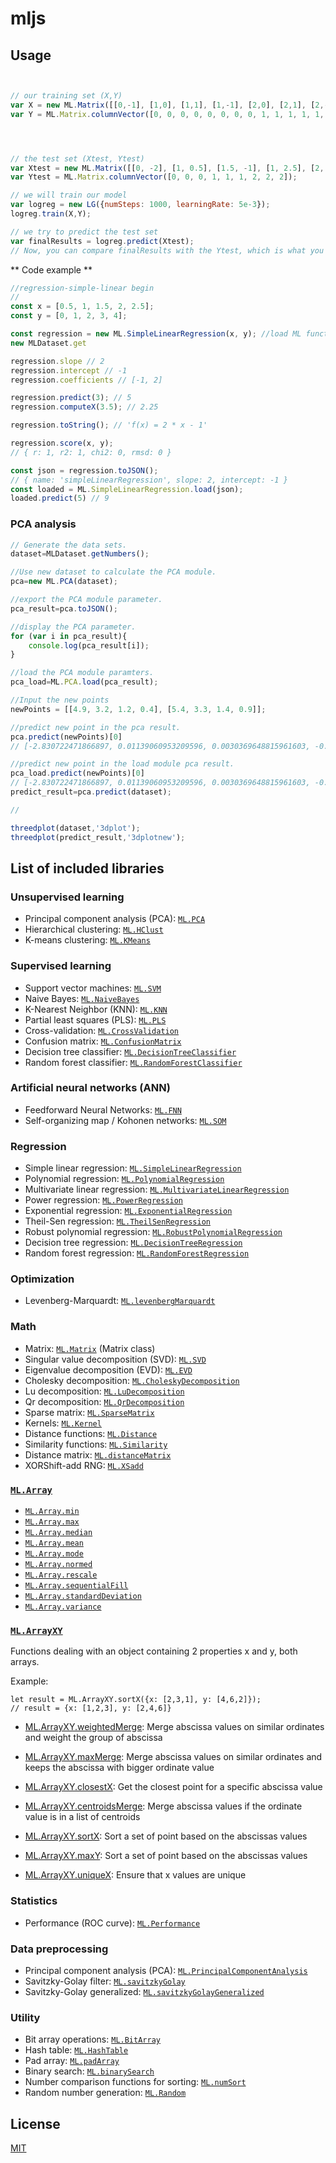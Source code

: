 # mljs

## Usage

```js


// our training set (X,Y)
var X = new ML.Matrix([[0,-1], [1,0], [1,1], [1,-1], [2,0], [2,1], [2,-1], [3,2], [0,4], [1,3], [1,4], [1,5], [2,3], [2,4], [2,5], [3,4], [1, 10], [1, 12], [2, 10], [2,11], [2, 14], [3, 11]]);
var Y = ML.Matrix.columnVector([0, 0, 0, 0, 0, 0, 0, 0, 1, 1, 1, 1, 1, 1, 1, 1, 2, 2, 2, 2, 2, 2]);




// the test set (Xtest, Ytest)
var Xtest = new ML.Matrix([[0, -2], [1, 0.5], [1.5, -1], [1, 2.5], [2, 3.5], [1.5, 4], [1, 10.5], [2.5, 10.5], [2, 11.5]])
var Ytest = ML.Matrix.columnVector([0, 0, 0, 1, 1, 1, 2, 2, 2]);

// we will train our model
var logreg = new LG({numSteps: 1000, learningRate: 5e-3});
logreg.train(X,Y);

// we try to predict the test set
var finalResults = logreg.predict(Xtest);
// Now, you can compare finalResults with the Ytest, which is what you wanted to have.

```

** Code example **
```js
//regression-simple-linear begin
//
const x = [0.5, 1, 1.5, 2, 2.5];
const y = [0, 1, 2, 3, 4];

const regression = new ML.SimpleLinearRegression(x, y); //load ML function
new MLDataset.get

regression.slope // 2
regression.intercept // -1
regression.coefficients // [-1, 2]

regression.predict(3); // 5
regression.computeX(3.5); // 2.25

regression.toString(); // 'f(x) = 2 * x - 1'

regression.score(x, y);
// { r: 1, r2: 1, chi2: 0, rmsd: 0 }

const json = regression.toJSON();
// { name: 'simpleLinearRegression', slope: 2, intercept: -1 }
const loaded = ML.SimpleLinearRegression.load(json);
loaded.predict(5) // 9

```
### PCA analysis

```js
// Generate the data sets.
dataset=MLDataset.getNumbers();

//Use new dataset to calculate the PCA module.
pca=new ML.PCA(dataset);

//export the PCA module parameter.
pca_result=pca.toJSON();

//display the PCA parameter.
for (var i in pca_result){
    console.log(pca_result[i]);
}

//load the PCA module paramters.
pca_load=ML.PCA.load(pca_result);

//Input the new points
newPoints = [[4.9, 3.2, 1.2, 0.4], [5.4, 3.3, 1.4, 0.9]];

//predict new point in the pca result.
pca.predict(newPoints)[0]
// [-2.830722471866897, 0.01139060953209596, 0.0030369648815961603, -0.2817812120420965]

//predict new point in the load module pca result.
pca_load.predict(newPoints)[0]
// [-2.830722471866897, 0.01139060953209596, 0.0030369648815961603, -0.2817812120420965]
predict_result=pca.predict(dataset);

//

threedplot(dataset,'3dplot');
threedplot(predict_result,'3dplotnew');


```


## List of included libraries

### Unsupervised learning

- Principal component analysis (PCA): [`ML.PCA`](https://github.com/mljs/pca)
- Hierarchical clustering: [`ML.HClust`](https://github.com/mljs/hclust)
- K-means clustering: [`ML.KMeans`](https://github.com/mljs/kmeans)

### Supervised learning

- Support vector machines: [`ML.SVM`](https://github.com/mljs/svm)
- Naive Bayes: [`ML.NaiveBayes`](https://github.com/mljs/naive-bayes)
- K-Nearest Neighbor (KNN): [`ML.KNN`](https://github.com/mljs/knn)
- Partial least squares (PLS): [`ML.PLS`](https://github.com/mljs/pls)
- Cross-validation: [`ML.CrossValidation`](https://github.com/mljs/cross-validation)
- Confusion matrix: [`ML.ConfusionMatrix`](https://github.com/mljs/confusion-matrix)
- Decision tree classifier: [`ML.DecisionTreeClassifier`](https://github.com/mljs/decision-tree-cart)
- Random forest classifier: [`ML.RandomForestClassifier`](https://github.com/mljs/random-forest)

### Artificial neural networks (ANN)

- Feedforward Neural Networks: [`ML.FNN`](https://github.com/mljs/feedforward-neural-networks)
- Self-organizing map / Kohonen networks: [`ML.SOM`](https://github.com/mljs/som)

### Regression

- Simple linear regression: [`ML.SimpleLinearRegression`](https://github.com/mljs/regression-simple-linear)
- Polynomial regression: [`ML.PolynomialRegression`](https://github.com/mljs/regression-polynomial)
- Multivariate linear regression: [`ML.MultivariateLinearRegression`](https://github.com/mljs/regression-multivariate-linear)
- Power regression: [`ML.PowerRegression`](https://github.com/mljs/regression-power)
- Exponential regression: [`ML.ExponentialRegression`](https://github.com/mljs/regression-exponential)
- Theil-Sen regression: [`ML.TheilSenRegression`](https://github.com/mljs/regression-theil-sen)
- Robust polynomial regression: [`ML.RobustPolynomialRegression`](https://github.com/mljs/regression-robust-polynomial)
- Decision tree regression: [`ML.DecisionTreeRegression`](https://github.com/mljs/decision-tree-cart)
- Random forest regression: [`ML.RandomForestRegression`](https://github.com/mljs/random-forest)

### Optimization

- Levenberg-Marquardt: [`ML.levenbergMarquardt`](https://github.com/mljs/levenberg-marquardt)

### Math

- Matrix: [`ML.Matrix`](https://github.com/mljs/matrix) (Matrix class)
- Singular value decomposition (SVD): [`ML.SVD`](https://github.com/mljs/matrix)
- Eigenvalue decomposition (EVD): [`ML.EVD`](https://github.com/mljs/matrix)
- Cholesky decomposition: [`ML.CholeskyDecomposition`](https://github.com/mljs/matrix)
- Lu decomposition: [`ML.LuDecomposition`](https://github.com/mljs/matrix)
- Qr decomposition: [`ML.QrDecomposition`](https://github.com/mljs/matrix)
- Sparse matrix: [`ML.SparseMatrix`](https://github.com/mljs/sparse-matrix)
- Kernels: [`ML.Kernel`](https://github.com/mljs/kernel)
- Distance functions: [`ML.Distance`](https://github.com/mljs/distance)
- Similarity functions: [`ML.Similarity`](https://github.com/mljs/distance)
- Distance matrix: [`ML.distanceMatrix`](https://github.com/mljs/distance-matrix)
- XORShift-add RNG: [`ML.XSadd`](https://github.com/mljs/xsadd)

### [`ML.Array`](https://github.com/mljs/array)

- [`ML.Array.min`](https://github.com/mljs/array/tree/master/packages/array-min)
- [`ML.Array.max`](https://github.com/mljs/array/tree/master/packages/array-max)
- [`ML.Array.median`](https://github.com/mljs/array/tree/master/packages/array-median)
- [`ML.Array.mean`](https://github.com/mljs/array/tree/master/packages/array-mean)
- [`ML.Array.mode`](https://github.com/mljs/array/tree/master/packages/array-mode)
- [`ML.Array.normed`](https://github.com/mljs/array/tree/master/packages/array-normed)
- [`ML.Array.rescale`](https://github.com/mljs/array/tree/master/packages/array-rescale)
- [`ML.Array.sequentialFill`](https://github.com/mljs/array/tree/master/packages/'ml-array-sequential-fill)
- [`ML.Array.standardDeviation`](https://github.com/mljs/array/tree/master/packages/array-standard-deviation)
- [`ML.Array.variance`](https://github.com/mljs/array/tree/master/packages/array-variance)

### [`ML.ArrayXY`](https://github.com/mljs/array-xy)

Functions dealing with an object containing 2 properties x and y, both arrays.

Example:

```
let result = ML.ArrayXY.sortX({x: [2,3,1], y: [4,6,2]});
// result = {x: [1,2,3], y: [2,4,6]}
```

- [ML.ArrayXY.weightedMerge](https://github.com/mljs/array-xy/tree/master/packages/array-xy-weighted-merge): Merge abscissa values on similar ordinates and weight the group of abscissa

- [ML.ArrayXY.maxMerge](https://github.com/mljs/array-xy/tree/master/packages/array-xy-max-merge): Merge abscissa values on similar ordinates and keeps the abscissa with bigger ordinate value
- [ML.ArrayXY.closestX](https://github.com/mljs/array-xy/tree/master/packages/array-xy-closest-x): Get the closest point for a specific abscissa value
- [ML.ArrayXY.centroidsMerge](https://github.com/mljs/array-xy/tree/master/packages/array-xy-centroids-merge): Merge abscissa values if the ordinate value is in a list of centroids
- [ML.ArrayXY.sortX](https://github.com/mljs/array-xy/tree/master/packages/array-xy-sort-x): Sort a set of point based on the abscissas values
- [ML.ArrayXY.maxY](https://github.com/mljs/array-xy/tree/master/packages/array-xy-max-y): Sort a set of point based on the abscissas values
- [ML.ArrayXY.uniqueX](https://github.com/mljs/array-xy/tree/master/packages/array-xy-unique-x): Ensure that x values are unique

### Statistics

- Performance (ROC curve): [`ML.Performance`](https://github.com/mljs/performance)

### Data preprocessing

- Principal component analysis (PCA): [`ML.PrincipalComponentAnalysis`](https://github.com/mljs/pca)
- Savitzky-Golay filter: [`ML.savitzkyGolay`](https://github.com/mljs/savitzky-golay)
- Savitzky-Golay generalized: [`ML.savitzkyGolayGeneralized`](https://github.com/mljs/savitzky-golay-generalized)

### Utility

- Bit array operations: [`ML.BitArray`](https://github.com/mljs/bit-array)
- Hash table: [`ML.HashTable`](https://github.com/mljs/hash-table)
- Pad array: [`ML.padArray`](https://github.com/mljs/pad-array)
- Binary search: [`ML.binarySearch`](https://github.com/darkskyapp/binary-search)
- Number comparison functions for sorting: [`ML.numSort`](https://github.com/sindresorhus/num-sort)
- Random number generation: [`ML.Random`](https://github.com/mljs/random)

## License

[MIT](./LICENSE)